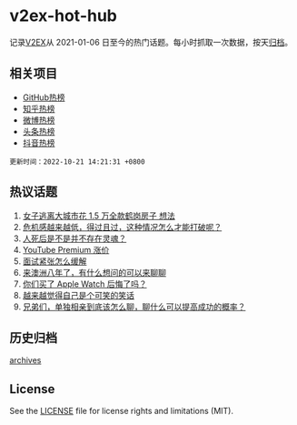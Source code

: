 # v2ex-hot-hub

 记录[V2EX](https://www.v2ex.com/)从 2021-01-06 日至今的热门话题。每小时抓取一次数据，按天[归档](archives)。
 
 ## 相关项目

- [GitHub热榜](https://github.com/lonnyzhang423/github-hot-hub)
- [知乎热榜](https://github.com/lonnyzhang423/zhihu-hot-hub)
- [微博热榜](https://github.com/lonnyzhang423/weibo-hot-hub)
- [头条热榜](https://github.com/lonnyzhang423/toutiao-hot-hub)
- [抖音热榜](https://github.com/lonnyzhang423/douyin-hot-hub)


 `更新时间：2022-10-21 14:21:31 +0800`

## 热议话题

1. [女子逃离大城市花 1.5 万全款鹤岗房子 想法](https://www.v2ex.com/t/888442)
1. [危机感越来越低，得过且过，这种情况怎么才能打破呢？](https://www.v2ex.com/t/888614)
1. [人死后是不是并不存在灵魂？](https://www.v2ex.com/t/888570)
1. [YouTube Premium 涨价](https://www.v2ex.com/t/888587)
1. [面试紧张怎么缓解](https://www.v2ex.com/t/888424)
1. [来澳洲八年了，有什么想问的可以来聊聊](https://www.v2ex.com/t/888670)
1. [你们买了 Apple Watch 后悔了吗？](https://www.v2ex.com/t/888465)
1. [越来越觉得自己是个可笑的笑话](https://www.v2ex.com/t/888565)
1. [兄弟们，单独相亲到底该怎么聊，聊什么可以提高成功的概率？](https://www.v2ex.com/t/888419)

## 历史归档

[archives](archives)

## License

See the [LICENSE](LICENSE) file for license rights and limitations (MIT).
